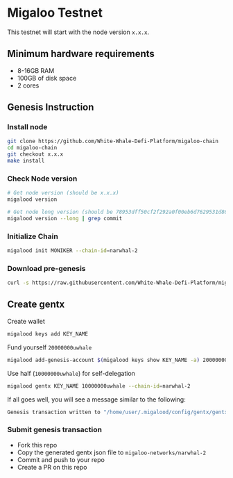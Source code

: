 # Migaloo Testnet

This testnet will start with the node version `x.x.x`.

## Minimum hardware requirements

- 8-16GB RAM
- 100GB of disk space
- 2 cores

## Genesis Instruction

### Install node

```bash
git clone https://github.com/White-Whale-Defi-Platform/migaloo-chain
cd migaloo-chain
git checkout x.x.x
make install
```

### Check Node version

```bash
# Get node version (should be x.x.x)
migalood version

# Get node long version (should be 78953dff50cf2f292a0f00eb6d7629531d86716d)
migalood version --long | grep commit
```

### Initialize Chain

```bash
migalood init MONIKER --chain-id=narwhal-2
```

### Download pre-genesis

```bash
curl -s https://raw.githubusercontent.com/White-Whale-Defi-Platform/migaloo-networks/main/narwhal-2/pre-genesis.json > ~/.migalood/config/genesis.json
```

## Create gentx

Create wallet

```bash
migalood keys add KEY_NAME
```

Fund yourself `20000000uwhale`

```bash
migalood add-genesis-account $(migalood keys show KEY_NAME -a) 20000000uwhale
```

Use half (`10000000uwhale`) for self-delegation

```bash
migalood gentx KEY_NAME 10000000uwhale --chain-id=narwhal-2
```

If all goes well, you will see a message similar to the following:

```bash
Genesis transaction written to "/home/user/.migalood/config/gentx/gentx-******.json"
```

### Submit genesis transaction

- Fork this repo
- Copy the generated gentx json file to `migaloo-networks/narwhal-2`
- Commit and push to your repo
- Create a PR on this repo
